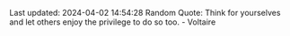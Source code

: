 Last updated: 2024-04-02 14:54:28
Random Quote: Think for yourselves and let others enjoy the privilege to do so too. - Voltaire